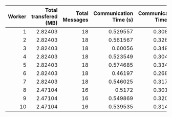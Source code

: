 |   Worker |   Total transfered (MB) |   Total Messages |   Communication Time (s) |   Communication Time (%) |   Work Time (s) |   Work Time (%) |   Other Time (s) |   Other Time (%) |
|---------:|------------------------:|-----------------:|-------------------------:|-------------------------:|----------------:|----------------:|-----------------:|-----------------:|
|        1 |                 2.82403 |               18 |                 0.529557 |                 0.308226 |        115.652  |         67.3149 |          55.626  |          32.3768 |
|        2 |                 2.82403 |               18 |                 0.561567 |                 0.326874 |         94.8558 |         55.2131 |          76.382  |          44.46   |
|        3 |                 2.82403 |               18 |                 0.60056  |                 0.349575 |         82.6488 |         48.1084 |          88.5478 |          51.5421 |
|        4 |                 2.82403 |               18 |                 0.523549 |                 0.304788 |         89.3337 |         52.0063 |          81.9175 |          47.6889 |
|        5 |                 2.82403 |               18 |                 0.574685 |                 0.334527 |        102.38   |         59.5959 |          68.8356 |          40.0695 |
|        6 |                 2.82403 |               18 |                 0.46197  |                 0.268925 |         85.3179 |         49.6659 |          86.0039 |          50.0652 |
|        7 |                 2.82403 |               18 |                 0.546025 |                 0.317844 |        103.719  |         60.3752 |          67.5255 |          39.3069 |
|        8 |                 2.47104 |               16 |                 0.5172   |                 0.301088 |         70.6193 |         41.111  |         100.641  |          58.5879 |
|        9 |                 2.47104 |               16 |                 0.549869 |                 0.320074 |        100.156  |         58.2999 |          71.0886 |          41.3801 |
|       10 |                 2.47104 |               16 |                 0.539535 |                 0.314125 |        102.508  |         59.6817 |          68.7104 |          40.0042 |